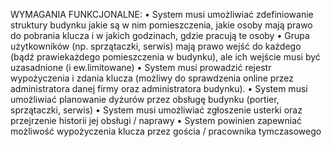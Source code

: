 WYMAGANIA FUNKCJONALNE:
• System musi umożliwiać zdefiniowanie struktury budynku jakie są w nim pomieszczenia, jakie osoby mają prawo do pobrania klucza i w jakich godzinach, gdzie pracują te osoby
• Grupa użytkowników (np. sprzątaczki, serwis) mają prawo wejść do każdego (bądź prawiekażdego pomieszczenia w budynku), ale ich wejście musi być uzasadnione (i ew.limitowane)
• System musi prowadzić rejestr wypożyczenia i zdania klucza (możliwy do sprawdzenia online przez administratora danej firmy oraz administratora budynku).
• System musi umożliwiać planowanie dyżurów przez obsługę budynku (portier, sprzątaczki, serwis)
• System musi umożliwiać zgłoszenie usterki oraz przejrzenie historii jej obsługi / naprawy
• System powinien zapewniać możliwość wypożyczenia klucza przez gościa / pracownika tymczasowego
